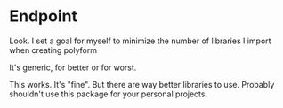 # Endpoint

Look. I set a goal for myself to minimize the number of libraries I import when creating polyform

It's generic, for better or for worst.

This works. It's "fine". But there are way better libraries to use. Probably shouldn't use this package for your personal projects.
